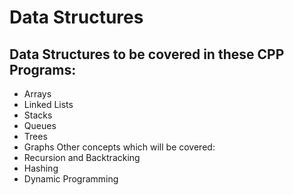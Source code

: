 # Data Structures
## Data Structures to be covered in these CPP Programs:
* Arrays
* Linked Lists
* Stacks
* Queues
* Trees
* Graphs
Other concepts which will be covered:
* Recursion and Backtracking
* Hashing
* Dynamic Programming

